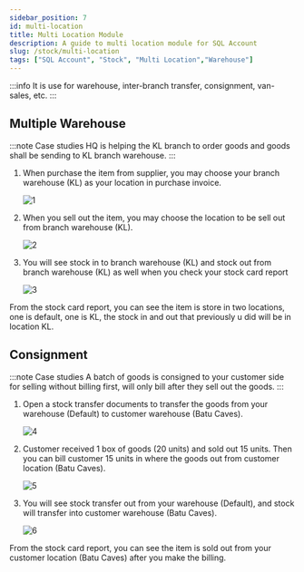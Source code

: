 ```yaml
---
sidebar_position: 7
id: multi-location
title: Multi Location Module
description: A guide to multi location module for SQL Account
slug: /stock/multi-location
tags: ["SQL Account", "Stock", "Multi Location","Warehouse"]
---
```


:::info
It is use for warehouse, inter-branch transfer, consignment, van-sales, etc.
:::

## Multiple Warehouse

:::note Case studies
HQ is helping the KL branch to order goods and goods shall be sending to KL branch warehouse.
:::

1. When purchase the item from supplier, you may choose your branch warehouse (KL) as your location in purchase invoice.

    ![1](/img/stock/multi-location/1.png)

2. When you sell out the item, you may choose the location to be sell out from branch warehouse (KL).

    ![2](/img/stock/multi-location/2.png)

3. You will see stock in to branch warehouse (KL) and stock out from branch warehouse (KL) as well when you check your stock card report

    ![3](/img/stock/multi-location/3.png)

From the stock card report, you can see the item is store in two locations, one is default, one is KL, the stock in and out that previously u did will be in location KL.

## Consignment

:::note Case studies
A batch of goods is consigned to your customer side for selling without billing first, will only bill after they sell out the goods.
:::

1. Open a stock transfer documents to transfer the goods from your warehouse (Default) to customer warehouse (Batu Caves).

    ![4](/img/stock/multi-location/4.png)

2. Customer received 1 box of goods (20 units) and sold out 15 units. Then you can bill customer 15 units in where the goods out from customer location (Batu Caves).

    ![5](/img/stock/multi-location/5.png)

3. You will see stock transfer out from your warehouse (Default), and stock will transfer into customer warehouse (Batu Caves).

    ![6](/img/stock/multi-location/6.png)

From the stock card report, you can see the item is sold out from your customer location (Batu Caves) after you make the billing.
